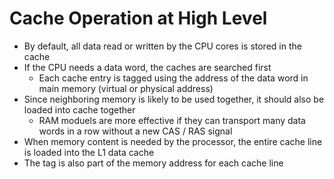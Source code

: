 # Cache Operation at High Level

* By default, all data read or written by the CPU cores is stored in the cache
* If the CPU needs a data word, the caches are searched first
  * Each cache entry is tagged using the address of the data word in main memory (virtual or physical address)
* Since neighboring memory is likely to be used together, it should also be loaded into cache together
  * RAM moduels are more effective if they can transport many data words in a row without a new CAS / RAS signal
* When memory content is needed by the processor, the entire cache line is loaded into the L1 data cache
* The tag is also part of the memory address for each cache line
